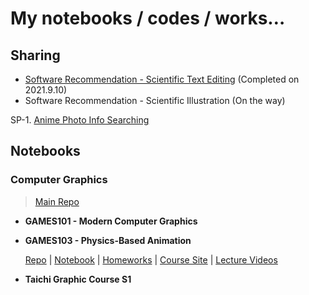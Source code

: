 # My notebooks / codes / works…



## Sharing

- [Software Recommendation - Scientific Text Editing](https://github.com/Nikucyan/Share/blob/main/Documents/Scientific.md) (Completed on 2021.9.10)
- Software Recommendation - Scientific Illustration (On the way)

SP-1. [Anime Photo Info Searching](https://github.com/Nikucyan/Share/blob/main/Documents/Anime_Ill_Search.md)



## Notebooks

### Computer Graphics

> [Main Repo](https://github.com/Nikucyan/Notes_of_Graphics/tree/main)

- **GAMES101 - Modern Computer Graphics**

- **GAMES103 - Physics-Based Animation**

  [Repo](https://github.com/Nikucyan/Notes_of_Graphics/tree/main/GAMES103) | [Notebook](https://nikucyan.github.io/sources/Notebooks/Graphics/GAMES103.html) | [Homeworks](https://github.com/Nikucyan/Nikucyan.github.io/sources/Notebooks/Graphics/GAMES103_Homework.md) | [Course Site](http://games-cn.org/games103/) | [Lecture Videos](https://www.bilibili.com/video/BV12Q4y1S73g) 
  
- **Taichi Graphic Course S1**

  



